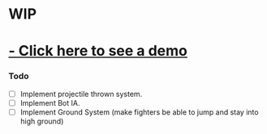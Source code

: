 # WIP

# [- Click here to see a demo](https://vitorfigm.github.io/fight_me_remake/)


### Todo
- [ ] Implement projectile thrown system.
- [ ] Implement Bot IA.
- [ ] Implement Ground System (make fighters be able to jump and stay into high ground)
